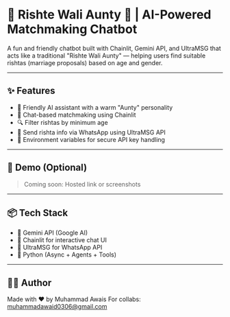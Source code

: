 # 💍 Rishte Wali Aunty 🤖 | AI-Powered Matchmaking Chatbot

A fun and friendly chatbot built with Chainlit, Gemini API, and UltraMSG that acts like a traditional "Rishte Wali Aunty" — helping users find suitable rishtas (marriage proposals) based on age and gender.

---

## ✨ Features

- 🧕 Friendly AI assistant with a warm "Aunty" personality
- 💬 Chat-based matchmaking using Chainlit
- 🔍 Filter rishtas by minimum age
- 📲 Send rishta info via WhatsApp using UltraMSG API
- 🔐 Environment variables for secure API key handling

---

## 🚀 Demo (Optional)

> Coming soon: Hosted link or screenshots

---

## 📦 Tech Stack

- 🧠 Gemini API (Google AI)
- 🧪 Chainlit for interactive chat UI
- 📡 UltraMSG for WhatsApp API
- 🐍 Python (Async + Agents + Tools)

---

## 👨‍💻 Author
Made with ❤️ by Muhammad Awais
For collabs: muhammadawaid0306@gmail.com
